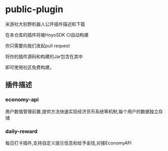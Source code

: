 # public-plugin
米游社大别野机器人公开插件描述和下载

在本仓库的插件将被HoyoSDK CI自动构建

你只需要向我们发起pull request

将你的插件源码和构建的Jar包含在其中

即可使用社区免费构建。

## 插件描述

### economy-api
用户数值管理前置,提供方法快速实现经济货币系统等机制,每个用户的数据独立存储

### daily-reward
每日打卡插件,支持自定义提示信息和给予金钱,对接EconomyAPI
